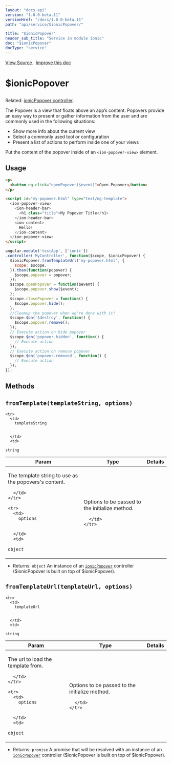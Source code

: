 ```yaml
---
layout: "docs_api"
version: "1.0.0-beta.11"
versionHref: "/docs/1.0.0-beta.11"
path: "api/service/$ionicPopover/"

title: "$ionicPopover"
header_sub_title: "Service in module ionic"
doc: "$ionicPopover"
docType: "service"
---
```


<div class="improve-docs">
  <a href='http://github.com/driftyco/ionic/tree/1.x/js/angular/service/popover.js#L1'>
    View Source
  </a>
  &nbsp;
  <a href='http://github.com/driftyco/ionic/edit/master/js/angular/service/popover.js#L1'>
    Improve this doc
  </a>
</div>




<h1 class="api-title">

  $ionicPopover



</h1>





Related: <a href="/docs/api/controller/ionicPopover/">ionicPopover controller</a>.

The Popover is a view that floats above an app’s content. Popovers provide an
easy way to present or gather information from the user and are
commonly used in the following situations:

- Show more info about the current view
- Select a commonly used tool or configuration
- Present a list of actions to perform inside one of your views

Put the content of the popover inside of an `<ion-popover-view>` element.









## Usage
```html
<p>
  <button ng-click="openPopover($event)">Open Popover</button>
</p>

<script id="my-popover.html" type="text/ng-template">
  <ion-popover-view>
    <ion-header-bar>
      <h1 class="title">My Popover Title</h1>
    </ion-header-bar>
    <ion-content>
      Hello!
    </ion-content>
  </ion-popover-view>
</script>
```
```js
angular.module('testApp', ['ionic'])
.controller('MyController', function($scope, $ionicPopover) {
  $ionicPopover.fromTemplateUrl('my-popover.html', {
    scope: $scope,
  }).then(function(popover) {
    $scope.popover = popover;
  });
  $scope.openPopover = function($event) {
    $scope.popover.show($event);
  };
  $scope.closePopover = function() {
    $scope.popover.hide();
  };
  //Cleanup the popover when we're done with it!
  $scope.$on('$destroy', function() {
    $scope.popover.remove();
  });
  // Execute action on hide popover
  $scope.$on('popover.hidden', function() {
    // Execute action
  });
  // Execute action on remove popover
  $scope.$on('popover.removed', function() {
    // Execute action
  });
});
```


  

  
## Methods

<div id="fromTemplate"></div>
<h2>
  <code>fromTemplate(templateString, options)</code>

</h2>





<table class="table" style="margin:0;">
  <thead>
    <tr>
      <th>Param</th>
      <th>Type</th>
      <th>Details</th>
    </tr>
  </thead>
  <tbody>
    
    <tr>
      <td>
        templateString
        
        
      </td>
      <td>
        
  <code>string</code>
      </td>
      <td>
        <p>The template string to use as the popovers&#39;s
content.</p>

        
      </td>
    </tr>
    
    <tr>
      <td>
        options
        
        
      </td>
      <td>
        
  <code>object</code>
      </td>
      <td>
        <p>Options to be passed to the initialize method.</p>

        
      </td>
    </tr>
    
  </tbody>
</table>






* Returns: 
  <code>object</code> An instance of an <a href="/docs/api/controller/ionicPopover/"><code>ionicPopover</code></a>
controller ($ionicPopover is built on top of $ionicPopover).




<div id="fromTemplateUrl"></div>
<h2>
  <code>fromTemplateUrl(templateUrl, options)</code>

</h2>





<table class="table" style="margin:0;">
  <thead>
    <tr>
      <th>Param</th>
      <th>Type</th>
      <th>Details</th>
    </tr>
  </thead>
  <tbody>
    
    <tr>
      <td>
        templateUrl
        
        
      </td>
      <td>
        
  <code>string</code>
      </td>
      <td>
        <p>The url to load the template from.</p>

        
      </td>
    </tr>
    
    <tr>
      <td>
        options
        
        
      </td>
      <td>
        
  <code>object</code>
      </td>
      <td>
        <p>Options to be passed to the initialize method.</p>

        
      </td>
    </tr>
    
  </tbody>
</table>






* Returns: 
  <code>promise</code> A promise that will be resolved with an instance of
an <a href="/docs/api/controller/ionicPopover/"><code>ionicPopover</code></a> controller ($ionicPopover is built on top of $ionicPopover).



  
  






